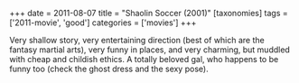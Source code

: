 +++
date = 2011-08-07
title = "Shaolin Soccer (2001)"
[taxonomies]
tags = ['2011-movie', 'good']
categories = ['movies']
+++

Very shallow story, very entertaining direction (best of which are the
fantasy martial arts), very funny in places, and very charming, but
muddled with cheap and childish ethics. A totally beloved gal, who
happens to be funny too (check the ghost dress and the sexy pose).
